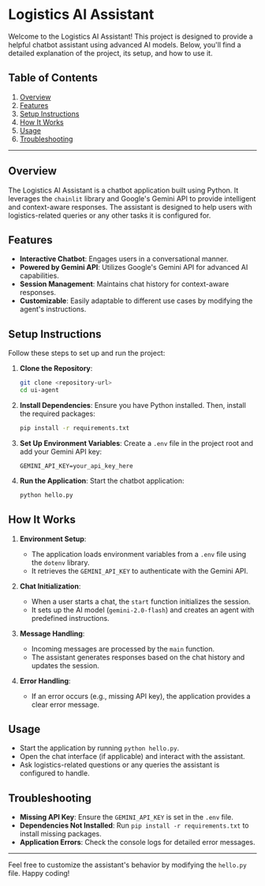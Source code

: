 # Logistics AI Assistant

Welcome to the Logistics AI Assistant! This project is designed to provide a helpful chatbot assistant using advanced AI models. Below, you'll find a detailed explanation of the project, its setup, and how to use it.

## Table of Contents
1. [Overview](#overview)
2. [Features](#features)
3. [Setup Instructions](#setup-instructions)
4. [How It Works](#how-it-works)
5. [Usage](#usage)
6. [Troubleshooting](#troubleshooting)

---

## Overview
The Logistics AI Assistant is a chatbot application built using Python. It leverages the `chainlit` library and Google's Gemini API to provide intelligent and context-aware responses. The assistant is designed to help users with logistics-related queries or any other tasks it is configured for.

## Features
- **Interactive Chatbot**: Engages users in a conversational manner.
- **Powered by Gemini API**: Utilizes Google's Gemini API for advanced AI capabilities.
- **Session Management**: Maintains chat history for context-aware responses.
- **Customizable**: Easily adaptable to different use cases by modifying the agent's instructions.

## Setup Instructions
Follow these steps to set up and run the project:

1. **Clone the Repository**:
   ```bash
   git clone <repository-url>
   cd ui-agent
   ```

2. **Install Dependencies**:
   Ensure you have Python installed. Then, install the required packages:
   ```bash
   pip install -r requirements.txt
   ```

3. **Set Up Environment Variables**:
   Create a `.env` file in the project root and add your Gemini API key:
   ```env
   GEMINI_API_KEY=your_api_key_here
   ```

4. **Run the Application**:
   Start the chatbot application:
   ```bash
   python hello.py
   ```

## How It Works

1. **Environment Setup**:
   - The application loads environment variables from a `.env` file using the `dotenv` library.
   - It retrieves the `GEMINI_API_KEY` to authenticate with the Gemini API.

2. **Chat Initialization**:
   - When a user starts a chat, the `start` function initializes the session.
   - It sets up the AI model (`gemini-2.0-flash`) and creates an agent with predefined instructions.

3. **Message Handling**:
   - Incoming messages are processed by the `main` function.
   - The assistant generates responses based on the chat history and updates the session.

4. **Error Handling**:
   - If an error occurs (e.g., missing API key), the application provides a clear error message.

## Usage
- Start the application by running `python hello.py`.
- Open the chat interface (if applicable) and interact with the assistant.
- Ask logistics-related questions or any queries the assistant is configured to handle.

## Troubleshooting
- **Missing API Key**:
  Ensure the `GEMINI_API_KEY` is set in the `.env` file.
- **Dependencies Not Installed**:
  Run `pip install -r requirements.txt` to install missing packages.
- **Application Errors**:
  Check the console logs for detailed error messages.

---

Feel free to customize the assistant's behavior by modifying the `hello.py` file. Happy coding!